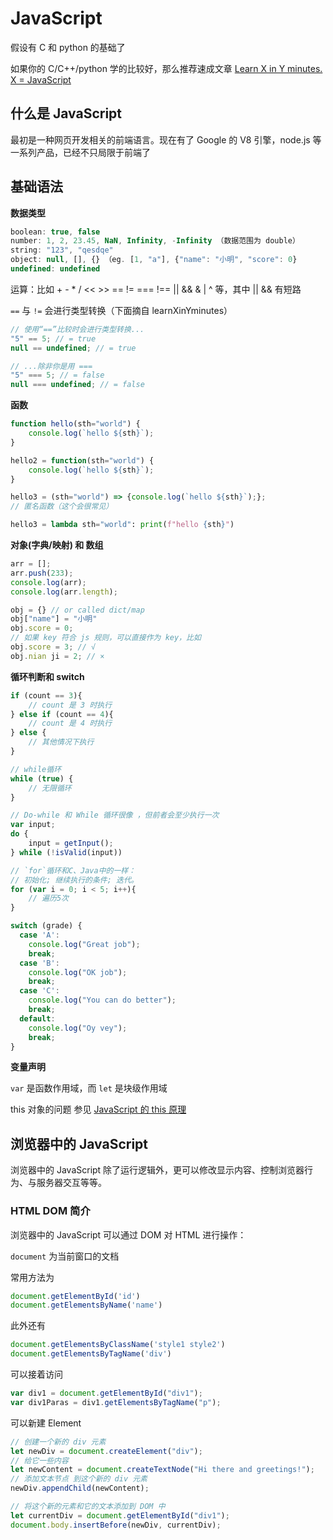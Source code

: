 # JavaScript

假设有 C 和 python 的基础了

如果你的 C/C++/python 学的比较好，那么推荐速成文章 [Learn X in Y minutes. X = JavaScript](https://learnxinyminutes.com/docs/zh-cn/javascript-cn/)

## 什么是 JavaScript

最初是一种网页开发相关的前端语言。现在有了 Google 的 V8 引擎，node.js 等一系列产品，已经不只局限于前端了

## 基础语法

**数据类型**
```javascript
boolean: true, false
number: 1, 2, 23.45, NaN, Infinity, -Infinity （数据范围为 double）
string: "123", "qesdqe"
object: null, [], {} （eg. [1, "a"], {"name": "小明", "score": 0}
undefined: undefined
```

运算：比如 + - * / << >> == != === !== || && & | ^ 等，其中 || && 有短路

`==` 与 `!=` 会进行类型转换（下面摘自 learnXinYminutes）

```Javascript
// 使用“==”比较时会进行类型转换...
"5" == 5; // = true
null == undefined; // = true

// ...除非你是用 ===
"5" === 5; // = false
null === undefined; // = false 

```

**函数**

```javascript
function hello(sth="world") {
    console.log(`hello ${sth}`);
}

hello2 = function(sth="world") {
    console.log(`hello ${sth}`);
}

hello3 = (sth="world") => {console.log(`hello ${sth}`);};
// 匿名函数（这个会很常见）
```

```python
hello3 = lambda sth="world": print(f"hello {sth}")
```

**对象(字典/映射) 和 数组**

```javascript
arr = [];
arr.push(233);
console.log(arr);
console.log(arr.length);

obj = {} // or called dict/map
obj["name"] = "小明"
obj.score = 0;
// 如果 key 符合 js 规则，可以直接作为 key，比如
obj.score = 3; // √
obj.nian ji = 2; // ×
```

**循环判断和 switch**

```javascript
if (count == 3){
    // count 是 3 时执行
} else if (count == 4){
    // count 是 4 时执行
} else {
    // 其他情况下执行 
}

// while循环
while (true) {
    // 无限循环
}

// Do-while 和 While 循环很像 ，但前者会至少执行一次
var input;
do {
    input = getInput();
} while (!isValid(input))

// `for`循环和C、Java中的一样：
// 初始化; 继续执行的条件; 迭代。
for (var i = 0; i < 5; i++){
    // 遍历5次
}

switch (grade) {
  case 'A':
    console.log("Great job");
    break;
  case 'B':
    console.log("OK job");
    break;
  case 'C':
    console.log("You can do better");
    break;
  default:
    console.log("Oy vey");
    break;
}
```

**变量声明**

`var` 是函数作用域，而 `let` 是块级作用域

this 对象的问题 参见 [JavaScript 的 this 原理](https://www.ruanyifeng.com/blog/2018/06/javascript-this.html)

## 浏览器中的 JavaScript

浏览器中的 JavaScript 除了运行逻辑外，更可以修改显示内容、控制浏览器行为、与服务器交互等等。

### HTML DOM 简介

浏览器中的 JavaScript 可以通过 DOM 对 HTML 进行操作：

`document` 为当前窗口的文档 <!-- 实际为 window.document，见 https://developer.mozilla.org/en-US/docs/Web/API/Window/document -->

常用方法为

```javascript
document.getElementById('id')
document.getElementsByName('name')
```

此外还有

```javascript
document.getElementsByClassName('style1 style2')
document.getElementsByTagName('div')
```

可以接着访问

```javascript
var div1 = document.getElementById("div1");
var div1Paras = div1.getElementsByTagName("p");
```

可以新建 Element

```javascript
// 创建一个新的 div 元素
let newDiv = document.createElement("div");
// 给它一些内容
let newContent = document.createTextNode("Hi there and greetings!");
// 添加文本节点 到这个新的 div 元素
newDiv.appendChild(newContent);

// 将这个新的元素和它的文本添加到 DOM 中
let currentDiv = document.getElementById("div1");
document.body.insertBefore(newDiv, currentDiv);
```


